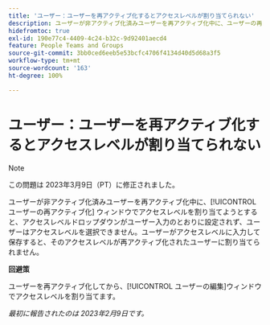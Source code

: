 ```yaml
---
title: 'ユーザー：ユーザーを再アクティブ化するとアクセスレベルが割り当てられない'
description: ユーザーが非アクティブ化済みユーザーを再アクティブ化中に、ユーザーの再アクティブ化 ウィンドウでアクセスレベルを割り当てようとすると、アクセスレベルドロップダウンがユーザー入力のとおりに設定されず、ユーザーはアクセスレベルを選択できません。ユーザーがアクセスレベルに入力して保存すると、そのアクセスレベルが再アクティブ化されたユーザーに割り当てられません。
hidefromtoc: true
exl-id: 190e77c4-4409-4c24-b32c-9d92401aecd4
feature: People Teams and Groups
source-git-commit: 3bb0ced6eeb5e53bcfc4706f4134d40d5d68a3f5
workflow-type: tm+mt
source-wordcount: '163'
ht-degree: 100%

---
```


# ユーザー：ユーザーを再アクティブ化するとアクセスレベルが割り当てられない

>[!NOTE]
>
>この問題は 2023年3月9日（PT）に修正されました。

ユーザーが非アクティブ化済みユーザーを再アクティブ化中に、[!UICONTROL ユーザーの再アクティブ化] ウィンドウでアクセスレベルを割り当てようとすると、アクセスレベルドロップダウンがユーザー入力のとおりに設定されず、ユーザーはアクセスレベルを選択できません。ユーザーがアクセスレベルに入力して保存すると、そのアクセスレベルが再アクティブ化されたユーザーに割り当てられません。

**回避策**

ユーザーを再アクティブ化してから、[!UICONTROL ユーザーの編集]ウィンドウでアクセスレベルを割り当てます。

_最初に報告されたのは 2023年2月9日です。_
